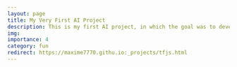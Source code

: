```yaml
---
layout: page
title: My Very First AI Project
description: This is my first AI project, in which the goal was to develop a system that can recognize handwritten text.
img:
importance: 4
category: fun
redirect: https://maxime7770.githu.io:_projects/tfjs.html
---
```




